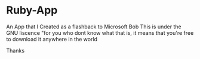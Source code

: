 # Ruby-App
An App that I Created as a flashback to Microsoft Bob
This is under the GNU liscence 
"for you who dont know what that is, it means that you're free to download it anywhere in the world


Thanks

